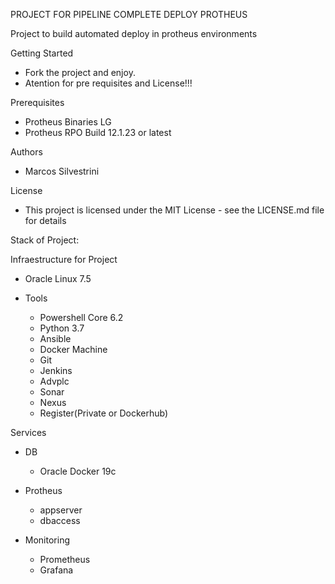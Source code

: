 PROJECT FOR PIPELINE COMPLETE DEPLOY PROTHEUS

Project to build automated deploy in protheus environments

Getting Started

- Fork the project and enjoy.
- Atention for pre requisites and License!!!

Prerequisites

- Protheus Binaries LG
- Protheus RPO Build 12.1.23 or latest

Authors

- Marcos Silvestrini

License

- This project is licensed under the MIT License - see the LICENSE.md file for details

Stack of Project:

Infraestructure for Project

- Oracle Linux 7.5

- Tools
  - Powershell Core 6.2
  - Python 3.7
  - Ansible
  - Docker Machine
  - Git
  - Jenkins
  - Advplc
  - Sonar
  - Nexus
  - Register(Private or Dockerhub)

Services

- DB

  - Oracle Docker 19c

- Protheus

  - appserver
  - dbaccess

- Monitoring
  - Prometheus
  - Grafana
